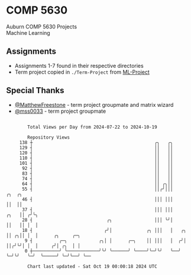 # COMP 5630
Auburn COMP 5630 Projects  
Machine Learning

## Assignments
- Assignments 1-7 found in their respective directories
- Term project copied in `./Term-Project` from [ML-Project](https://github.com/wumphlett/ML-Project)

## Special Thanks
- [@MatthewFreestone](https://github.com/MatthewFreestone) - term project groupmate and matrix wizard
- [@mss0033](https://github.com/mss0033) - term project groupmate

```

        Total Views per Day from 2024-07-22 to 2024-10-19

        Repository Views
     138 ┼                                              ╭╮   ╭╮
     129 ┤                                              ││   ││
     120 ┤                                              ││   ││
     110 ┤                                              ││   ││
     101 ┤                                              ││   ││
      92 ┤                                              ││   ││
      83 ┤                                              ││   ││
      74 ┤                                              ││   ││
      64 ┤                                              ││ ╭╮││
      55 ┤                                              ││╭╯│││           ╭╮  ╭╮
      46 ┤                                              │││ │││           ││  ││
      37 ┤                                              │││ │││      ╭╮   ││ ╭╯╰╮
      28 ┤                            ╭╮                │││ ╰╯│      ││   ││ │  │
      18 ┤                           ╭╯│             ╭╮ │││   │   ╭╮ ││ ╭╮││ │  │      ╭╮     ╭─╮
       9 ┤          ╭─╮            ╭╮│ │      ╭─╮    ││ │││   │  ╭╯│ ││╭╯╰╯│ │  │     ╭╯│ ╭╮  │ │
       0 ┼──────────╯ ╰────────────╯╰╯ ╰──────╯ ╰────╯╰─╯╰╯   ╰──╯ ╰─╯╰╯   ╰─╯  ╰─────╯ ╰─╯╰──╯ ╰──

        Chart last updated - Sat Oct 19 00:00:18 2024 UTC
        
```
